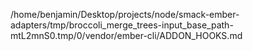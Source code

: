 /home/benjamin/Desktop/projects/node/smack-ember-adapters/tmp/broccoli_merge_trees-input_base_path-mtL2mnS0.tmp/0/vendor/ember-cli/ADDON_HOOKS.md